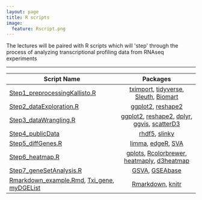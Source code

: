 ```yaml
---
layout: page
title: R scripts
image:
  feature: Rscript.png
---
```


The lectures will be paired with R scripts which will 'step' through the process of analyzing transcriptional profiling data from RNAseq experiments

----

|	Script Name	|	Packages	|
|---------|:-----------:|
[Step1_preprocessingKallisto.R](http://DIYtranscriptomics.github.io/Code/files/Step1_preprocessingKallisto.R) 	|	[tximport](http://bioconductor.org/packages/release/bioc/html/tximport.html), [tidyverse](https://www.tidyverse.org/), [Sleuth](https://github.com/pachterlab/sleuth), [Biomart](https://bioconductor.org/packages/release/bioc/html/biomaRt.html)
[Step2_dataExploration.R](http://DIYtranscriptomics.github.io/Code/files/Step2_dataExploration.R) 	|	[ggplot2](http://ggplot2.org/), [reshape2](http://had.co.nz/reshape/)
[Step3_dataWrangling.R](http://DIYtranscriptomics.github.io/Code/files/Step3_dataWrangling.R) 	|	[ggplot2](http://ggplot2.org/), [reshape2](http://had.co.nz/reshape/), [dplyr](http://genomicsclass.github.io/book/pages/dplyr_tutorial.html), [ggvis](http://ggvis.rstudio.com/), [scatterD3](https://github.com/juba/scatterD3)
[Step4_publicData](http://DIYtranscriptomics.github.io/Code/files/Step4_publicData.R) 	|	[rhdf5](http://bioconductor.org/packages/release/bioc/html/rhdf5.html), [slinky](https://github.com/VanAndelInstitute/slinky)
[Step5_diffGenes.R](http://DIYtranscriptomics.github.io/Code/files/Step5_diffGenes.R) 	|	[limma](https://bioconductor.org/packages/release/bioc/html/limma.html), [edgeR](https://bioconductor.org/packages/release/bioc/html/edgeR.html), [SVA](https://bioconductor.org/packages/release/bioc/html/sva.html)
[Step6_heatmap.R](http://DIYtranscriptomics.github.io/Code/files/Step6_heatmap.R) 	|	[gplots](https://cran.r-project.org/web/packages/gplots/index.html), [Rcolorbrewer](http://earlglynn.github.io/RNotes/package/RColorBrewer/index.html), [heatmaply](https://cran.r-project.org/web/packages/heatmaply/index.html), [d3heatmap](https://cran.r-project.org/web/packages/d3heatmap/index.html)
[Step7_geneSetAnalysis.R](http://DIYtranscriptomics.github.io/Code/files/Step7_geneSetAnalysis.R) 	|	[GSVA](http://bioconductor.org/packages/release/bioc/vignettes/GSVA/inst/doc/GSVA.pdf), [GSEAbase](http://bioconductor.org/packages/release/bioc/html/GSEABase.html)
[Rmarkdown_example.Rmd](http://DIYtranscriptomics.github.io/Code/files/Rmarkdown_example.Rmd), [Txi_gene](http://DIYtranscriptomics.github.io/Code/files/Txi_gene), [myDGEList](http://DIYtranscriptomics.github.io/Code/files/myDGEList) 	|	[Rmarkdown](http://rmarkdown.rstudio.com/), [knitr](http://yihui.name/knitr/)
